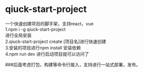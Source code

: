 # qiuck-start-project  
一个快速创建项目的脚手架，支持react，vue  
1.npm i -g qiuck-start-project  
进行全局安装  
2.qiuck-start-project create [项目名]进行快速创建  
3.安装的项目进行npm install 安装依赖  
4.npm run dev 进行启动项目就可以访问了  

###后面考虑打包，构建等命令行接入，支持进行一站式部署，发布。